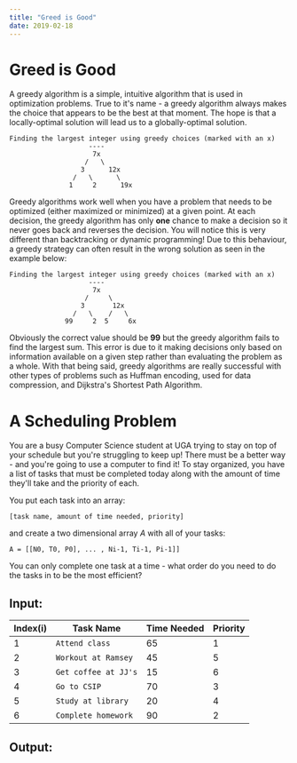 ```yaml
---
title: "Greed is Good"
date: 2019-02-18
---
```


# Greed is Good

A greedy algorithm is a simple, intuitive algorithm that is used in optimization problems. True to it's name - a greedy algorithm always makes the choice that appears to be the best at that moment. The hope is that a locally-optimal solution will lead us to a globally-optimal solution.

```
Finding the largest integer using greedy choices (marked with an x)
                    ----
                     7x    
                   /   \
                  3      12x
                /   \      \
               1     2      19x    
```


Greedy algorithms work well when you have a problem that needs to be optimized (either maximized or minimized) at a given point. At each decision, the greedy algorithm has only **one** chance to make a decision so it never goes back and reverses the decision. You will notice this is very different than backtracking or dynamic programming! Due to this behaviour, a greedy strategy can often result in the wrong solution as seen in the example below:

```
Finding the largest integer using greedy choices (marked with an x)
                    ----
                     7x    
                   /     \
                  3       12x
                /   \    /   \
              99     2  5     6x    
```

Obviously the correct value should be **99** but the greedy algorithm fails to find the largest sum. This error is due to it making decisions only based on information available on a given step rather than evaluating the problem as a whole. With that being said, greedy algorithms are really successful with other types of problems such as Huffman encoding, used for data compression, and Dijkstra's Shortest Path Algorithm.

# A Scheduling Problem

You are a busy Computer Science student at UGA trying to stay on top of your schedule but you're struggling to keep up! There must be a better way - and you're going to use a computer to find it! To stay organized, you have a list of tasks that must be completed today along with the amount of time they'll take and the priority of each. 

You put each task into an array:
```
[task name, amount of time needed, priority]
```
and create a two dimensional array *A* with all of your tasks:
```
A = [[N0, T0, P0], ... , Ni-1, Ti-1, Pi-1]]
```
You can only complete one task at a time - what order do you need to do the tasks in to be the most efficient?

## Input:
| Index(i) | Task Name           | Time Needed | Priority |
|----------|---------------------|-------------|----------|
|  1       | `Attend class`      | 65          | 1        |
|  2       | `Workout at Ramsey` | 45          | 5        |
|  3       | `Get coffee at JJ's`| 15          | 6        |
|  4       | `Go to CSIP`        | 70          | 3        |
|  5       | `Study at library`  | 20          | 4        |
|  6       | `Complete homework` | 90          | 2        |

## Output:


